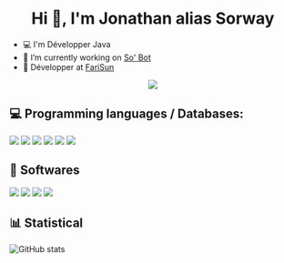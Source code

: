 <h1 align="center">Hi 👋, I'm Jonathan alias Sorway</h1>  

- 💻 I'm Développer Java
- 🔭 I’m currently working on [So' Bot]()
- 👯 Développer at [FariSun](https://farisun.fr)

<p align="center"><img src="https://discord.c99.nl/widget/theme-2/843079316732248086.png"/></p>

## 💻 Programming languages / Databases:

<p>
  <img src="https://img.shields.io/badge/Java-ED8B00?style=for-the-badge&logo=java&logoColor=white"/>
  <img src="https://img.shields.io/badge/kotlin-%230095D5.svg?style=for-the-badge&logo=kotlin&logoColor=white"/>
  <img src="https://img.shields.io/badge/mysql-%2300f.svg?style=for-the-badge&logo=mysql&logoColor=white"/>
  <img src="https://img.shields.io/badge/MariaDB-003545?style=for-the-badge&logo=mariadb&logoColor=white"/>
  <img src="https://img.shields.io/badge/postgres-%23316192.svg?style=for-the-badge&logo=postgresql&logoColor=white"/>
  <img src="https://img.shields.io/badge/redis-%23DD0031.svg?style=for-the-badge&logo=redis&logoColor=white"/>
</p>  

## 🔧 Softwares

<p>
  <img src="https://img.shields.io/badge/IntelliJIDEA-000000.svg?style=for-the-badge&logo=intellij-idea&logoColor=white"/>
  <img src="https://img.shields.io/badge/pycharm-143?style=for-the-badge&logo=pycharm&logoColor=black&color=black&labelColor=green"/>
  <img src="https://img.shields.io/badge/Visual%20Studio%20Code-0078d7.svg?style=for-the-badge&logo=visual-studio-code&logoColor=white"/>
  <img src="https://img.shields.io/badge/Android%20Studio-3DDC84.svg?style=for-the-badge&logo=android-studio&logoColor=white"/>
</p>

## 📊 Statistical

![GitHub stats](https://github-readme-stats.vercel.app/api/?username=Sorway&show_icons=true&title_color=fff&icon_color=79ff97&text_color=9f9f9f&bg_color=151515)
